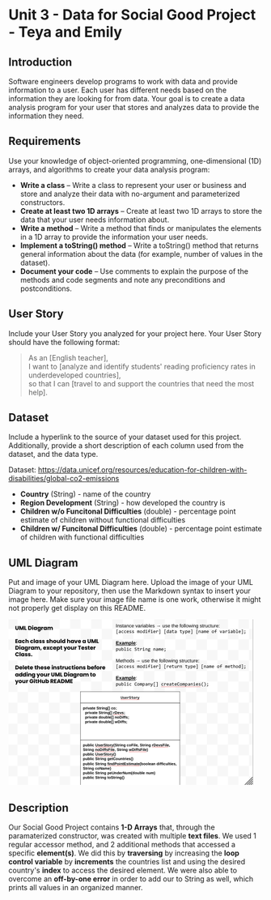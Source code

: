 # Unit 3 - Data for Social Good Project - Teya and Emily

## Introduction 

Software engineers develop programs to work with data and provide information to a user. Each user has different needs based on the information they are looking for from data. Your goal is to create a data analysis program for your user that stores and analyzes data to provide the information they need. 

## Requirements 

Use your knowledge of object-oriented programming, one-dimensional (1D) arrays, and algorithms to create your data analysis program: 
- **Write a class** – Write a class to represent your user or business and store and analyze their data with no-argument and parameterized constructors. 
- **Create at least two 1D arrays** – Create at least two 1D arrays to store the data that your user needs information about. 
- **Write a method** – Write a method that finds or manipulates the elements in a 1D array to provide the information your user needs. 
- **Implement a toString() method** – Write a toString() method that returns general information about the data (for example, number of values in the dataset). 
- **Document your code** – Use comments to explain the purpose of the methods and code segments and note any preconditions and postconditions. 

## User Story 

Include your User Story you analyzed for your project here. Your User Story should have the following format: 

> As an [English teacher], <br> 
> I want to [analyze and identify students' reading proficiency rates in underdeveloped countries], <br> 
> so that I can [travel to and support the countries that need the most help]. 

## Dataset 

Include a hyperlink to the source of your dataset used for this project. Additionally, provide a short description of each column used from the dataset, and the data type. 



Dataset: https://data.unicef.org/resources/education-for-children-with-disabilities/global-co2-emissions 
- **Country** (String) - name of the country 
- **Region Development** (String) - how developed the country is
- **Children w/o Funcitonal Difficulties** (double) - percentage point estimate of children without functional difficulties 
- **Children w/ Funcitonal Difficulties** (double) - percentage point estimate of children with functional difficulties

## UML Diagram 

Put and image of your UML Diagram here. Upload the image of your UML Diagram to your repository, then use the Markdown syntax to insert your image here. Make sure your image file name is one work, otherwise it might not properly get display on this README. 

![UML Diagram for my project](image.png) 

## Description 

Our Social Good Project contains **1-D Arrays** that, through the paramaterized constructor, was created with multiple **text files**. We used 1 regular accessor method, and 2 additional methods that accessed a specific **element(s)**. We did this by **traversing** by increasing the **loop control variable** by **increments** the countries list and using the desired country's **index** to access the desired element. We were also able to overcome an **off-by-one error** in order to add our to String as well, which prints all values in an organized manner.